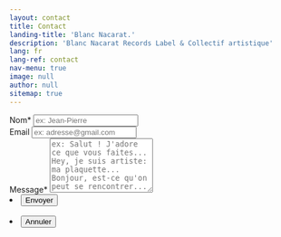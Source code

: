 ```yaml
---
layout: contact
title: Contact
landing-title: 'Blanc Nacarat.'
description: 'Blanc Nacarat Records Label & Collectif artistique'
lang: fr
lang-ref: contact
nav-menu: true
image: null
author: null
sitemap: true
---
```

<section id="contact">
	<div class="inner">
		<section>
			<form action="https://formspree.io/{{ site.email }}" method="POST">
				<input type="hidden" name="_language" value="{{ page.lang }}" />
				<input type="hidden" name="_format" value="plain" />
				<input type="hidden" name="_next" value="https://blancnacarat.github.io/fr/merci">
				<div class="field half first">
					<label for="name">Nom*</label>
					<input type="text" name="name" required id="name" placeholder="ex: Jean-Pierre" />
				</div>
				<div class="field half">
					<label for="email">Email</label>
					<input type="text" name="_replyto" id="email" placeholder="ex: adresse@gmail.com" />
				</div>
				<div class="field">
					<label for="message">Message*</label>
					<textarea name="message" id="message" style="resize:vertical" rows="6" required placeholder="ex: Salut ! J'adore ce que vous faites... Hey, je suis artiste: ma plaquette... Bonjour, est-ce qu'on peut se rencontrer..."></textarea>
				</div>
				<section class="actions">
					<li><input type="submit" value="Envoyer" class="special"/></li>
					<br>
					<li><input type="reset" value="Annuler" /></li>
				</section>
			</form>
		</section>